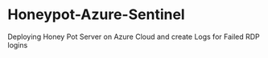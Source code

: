 # Honeypot-Azure-Sentinel
Deploying Honey Pot Server on Azure Cloud and create Logs for Failed RDP logins
